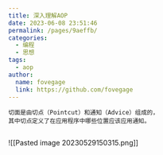 ```yaml
---
title: 深入理解AOP
date: 2023-06-08 23:51:46
permalink: /pages/9aeffb/
categories:
  - 编程
  - 思想
tags:
  - aop
author: 
  name: fovegage
  link: https://github.com/fovegage
---
```

```
切面是由切点（Pointcut）和通知（Advice）组成的，
其中切点定义了在应用程序中哪些位置应该应用通知。


```
![[Pasted image 20230529150315.png]]
